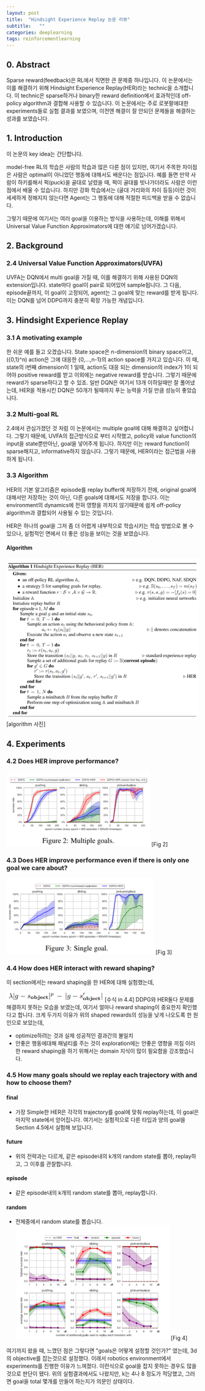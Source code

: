 ```yaml
---
layout: post
title:  "Hindsight Experience Replay 논문 리뷰"
subtitle:   ""
categories: deeplearning
tags: reinforcementlearning
---
```



## 0. Abstract
Sparse reward(feedback)은 RL에서 직면한 큰 문제중 하나입니다. 이 논문에서는 이를 해결하기 위해 Hindsight Experience Replay(HER)라는 technic을 소개합니다. 
이 technic은 sparse하거나 binary한 reward definition에서 효과적인데 off-policy algorithm과 결합해 사용할 수 있습니다.
이 논문에서는 주로 로봇팔에대한 experiments들로 실험 결과를 보였으며, 이전엔 해결이 잘 안되던 문제들을 해결하는 성과를 보였습니다.

## 1. Introduction

이 논문의 key idea는 간단합니다. 

model-free RL의 학습은 사람의 학습과 많은 다른 점이 있지만, 여기서 주목한 차이점은 사람은 optimal이 아니었던 행동에 대해서도
 배운다는 점입니다. 예를 들면 만약 사람이 하키를해서 퍽(puck)을 골대로 날렸을 때, 퍽이 골대를 빗나가더라도 사람은 이런 점에서 배울 수 있습니다.
 하지만 강화 학습에서는 (골대 거리와의 차이 등등)이런 것이 세세하게 정해지지 않는다면 Agent는 그 행동에 대해 적절한 피드백을 받을 수 없습니다. 
 
 그렇기 때문에 여기서는 여러 goal을 이용하는 방식을 사용하는데, 이해를 위해서 Universal Value Function Approximators에 대한 얘기로 넘어가겠습니다.

## 2. Background

### 2.4 Universal Value Function Approximators(UVFA)

UVFA는 DQN에서 multi goal을 가질 때, 이를 해결하기 위해 사용된 DQN의 extension입니다. state마다 goal이 pair로 되어있어 sample됩니다. 그 다음, episode끝까지, 이 goal이 고정되어, agent는 그 goal에 맞는 reward를 받게 됩니다. 이는 DQN를 넘어 DDPG까지 충분히 확장 가능한 개념입니다.

## 3. Hindsight Experience Replay

### 3.1 A motivating example

한 쉬운 예를 들고 오겠습니다. State space은 n-dimension의 binary space이고,({0,1}^n) action은 그에 대응한 {0,...,n-1}의 action space를 가지고 있습니다. 이 때, state의 i번째 dimension이 1 일때, action도 대응 되는 dimension의 index가 1이 되어야 positive reward를 받고 이외에는 negative reward를 받습니다. 그렇기 때문에 reward가 sparse하다고 할 수 있죠. 일반 DQN은 여기서 13개 이하일때만 잘 풀어냈는데, HER을 적용시킨 DQN은 50개가 될때까지 푸는 능력을 가질 만큼 성능이 좋았습니다.

### 3.2 Multi-goal RL

2.4에서 관심가졌던 것 처럼 이 논문에서는 multiple goal에 대해 해결하고 싶어합니다. 그렇기 때문에, UVFA의 접근방식으로 부터 시작했고, policy와 value function의 input을 state뿐만아닌, goal을 넣어주게 됩니다. 하지만 이는 reward function이 sparse해지고, informative하지 않습니다. 그렇기 때문에, HER이라는 접근법을 사용하게 됩니다.

### 3.3 Algorithm

HER의 기본 알고리즘은 episode를 replay buffer에 저장하기 전에, original goal에 대해서만 저장하는 것이 아닌, 다른 goals에 대해서도 저장을 합니다. 이는 environment의 dynamics에 전혀 영향을 끼치지 않기때문에  쉽게 off-policy algorithm과 결합되어 사용될 수 있는 것입니다. 

HER은 하나의 goal을 그저 좀 더 어렵게 내부적으로 학습시키는 학습 방법으로 볼 수 있으나, 실험적인 면에서 더 좋은 성능을 보이는 것을 보였습니다.

#### Algorithm
![hindsight](/assets/img/hindsight-0.PNG) [algorithm 사진]

## 4. Experiments

### 4.2 Does HER improve performance?

![hindsight](/assets/img/hindsight-1.PNG) [Fig 2]

### 4.3 Does HER improve performance even if there is only one goal we care about?

![hindsight](/assets/img/hindsight-2.PNG) [Fig 3]

### 4.4 How does HER interact with reward shaping?

이 section에서는 reward shaping을 한 HER에 대해 실험했는데, 

![hindsight](/assets/img/hindsight-3.PNG) [수식 in 4.4] DDPG와 HER둘다 문제를 해결하지 못하는 모습을 보였는데, 여기서 얼마나 reward shaping이 중요한지 확인했다고 합니다. 
크게 두가지 이유가 위의 shaped rewards의 성능을 낮게 나오도록 한 원인으로 보았는데, 
* optimize하려는 것과 실제 성공적인 결과간의 불일치
* 안좋은 행동에대해 패널티를 주는 것이 exploration에는 안좋은 영향을 끼침
이러한 reward shaping을 하기 위해서는 domain 지식이 많이 필요함을 강조했습니다.

### 4.5 How many goals should we replay each trajectory with and how to choose them?


#### final
* 가장 Simple한 HER은 각각의 trajectory를 goal에 맞춰 replay하는데, 이 goal은 마지막 state에서 얻어집니다. 여기서는 실험적으로 다른 타입과 양의 goal을 Section 4.5에서 실험해 보입니다.

#### future
* 위의 전략과는 다르게, 같은 episode내의 k개의 random state를 뽑아, replay하고, 그 이후를 관찰합니다.

#### episode
* 같은 episode내의 k개의 random state를 뽑아, replay합니다.

#### random
* 전체중에서 random state를 뽑습니다.
![hindsight](/assets/img/hindsight-4.PNG) [Fig 4]



여기까지 왔을 때, 느꼈던 점은 그렇다면 "goals은 어떻게 설정할 것인가?" 였는데, 3d의 objective를 잡는것으로 설정했다. 이래서 robotics  environment에서 experiments를 진행한 이유가 느껴졌다. 이런식으로 goal을 잡지 못하는 경우도 많을 것으로 판단이 됐다. 위의 실험결과에서도 나왔지만, k는 4나 8 정도가 적당했고, 그러면 goal을 total 몇개를 만들어 하는지가 의문인 상태이다.






